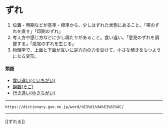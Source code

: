 # ずれ

1.  位置・時期などが基準・標準から、少しはずれた状態にあること。「帯のずれを直す」「印刷のずれ」
2.  考え方や感じ方などに少し隔たりがあること。食い違い。「意見のずれを調整する」「感覚のずれを生じる」
3.  物理学で、上面と下面が互いに逆方向の力を受けて、小さな傾きをもつようになる変形。
    

#### 類語

-   [食い違い(くいちがい)](https://dictionary.goo.ne.jp/word/%E9%A3%9F%E9%81%95%E3%81%84/#jn-60186)
-   [齟齬(そご)](https://dictionary.goo.ne.jp/word/%E9%BD%9F%E9%BD%AC/#jn-130378)
-   [行き違い(ゆきちがい)](https://dictionary.goo.ne.jp/word/%E8%A1%8C%E9%81%95%E3%81%84/#jn-225042)

---
`https://dictionary.goo.ne.jp/word/%E3%81%9A%E3%82%8C/`

---
[[ずれる]]